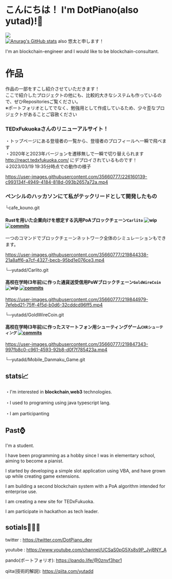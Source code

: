# こんにちは！ I'm DotPiano(also yutad)!👋
![](https://komarev.com/ghpvc/?username=yutadd)  
[![Anurag's GitHub stats](https://github-readme-stats.vercel.app/api?username=yutadd)](https://github.com/anuraghazra/github-readme-stats)
also 悠太と申します！  

I'm an blockchain-engineer and I would like to be blockchain-consultant.

# 作品
作品の一部をすこし紹介させていただきます！  
ここで紹介したプロジェクトの他にも、比較的大きなシステムも作っているので、ぜひRepositoriesご覧ください。  
※ポートフォリオとしてでなく、勉強用として作成しているため、少々歪なプロジェクトがあることご容赦ください

### TEDxFukuokaさんのリニューアルサイト！
・トップページにある登壇者の一覧から、登壇者のプロフィールへ一瞬で飛べます  
・2020年と2023年バージョンを遷移無しで一瞬で切り替えられます  
http://react.tedxfukuoka.com/
にデプロイされているものです！  
↓2023/03/19 19:35分時点での動作の様子  


https://user-images.githubusercontent.com/35660777/226160139-c993134f-4949-4184-818d-093b2657a72a.mp4

### ペンシルのハッカソンにて私がテックリードとして開発したもの
└cafe_kouno.git

#### Rustを用いた企業向けを想定する汎用PoAブロックチェーン`Carlito`  ![wip](https://img.shields.io/badge/work%20in%20progress-wip-yellow) [![commits](https://badgen.net/github/commits/yutadd/Carlito/master)](https://github.com/yutadd/Carlito/commits/master?icon=github&color=green)
 一つのコマンドでブロックチェーンネットワーク全体のシミュレーションもできます。
 

https://user-images.githubusercontent.com/35660777/219844338-21a8aff6-a7cf-4327-becb-95bd1e076ce3.mp4


└─yutadd/Carlito.git  

#### 高校在学時(3年前)に作った通貨送受信用PoWブロックチェーン`GoldWireCoin`  ![wip](https://img.shields.io/badge/out%20of%20service-out%20of%20service-red) [![commits](https://badgen.net/github/commits/yutadd/GoldWireCoin/master)](https://github.com/yutadd/GoldWireCoin/commits/master?icon=github&color=green)


https://user-images.githubusercontent.com/35660777/219844979-7efebd21-75ff-4f5d-b0d6-32cddcd96ff5.mp4


└─yutadd/GoldWireCoin.git  

#### 高校在学時(3年前)に作ったスマートフォン用シューティングゲーム`CHRシューティング`  [![commits](https://badgen.net/github/commits/yutadd/Mobile_Danmaku_Game/master)](https://github.com/yutadd/Mobile_Danmaku_Game/commits/master?icon=github&color=green)



https://user-images.githubusercontent.com/35660777/219847343-997fb8c0-c961-4593-92b8-d0f7f785423a.mp4



└─yutadd/Mobile_Danmaku_Game.git  


## stats📈  
・I'm interested in **blockchain**,**web3** technologies.  

・I used to programing using java typescript lang.  

・I am participanting 

## Past⌚  
I'm a student.

I have been programming as a hobby since I was in elementary school, aiming to become a pianist.  

I started by developing a simple slot application using VBA, and have grown up while creating game extensions.  

I am building a second blockchain system with a PoA algorithm intended for enterprise use.

I am creating a new site for TEDxFukuoka.

I am participate in hackathon as tech leader.

## sotials🧑‍🤝‍🧑

twitter : https://twitter.com/DotPiano_dev  

youtube : https://www.youtube.com/channel/UCSaS0pG5Xs8s9P_JyjBNY_A  

pando(ポートフォリオ): https://pando.life/@0znvf3hpr1  

qiita(技術的解説): https://qiita.com/yutadd  
